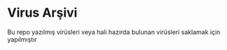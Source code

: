 # Virus Arşivi

Bu repo yazılmış virüsleri veya hali hazırda bulunan virüsleri saklamak için yapılmıştır

